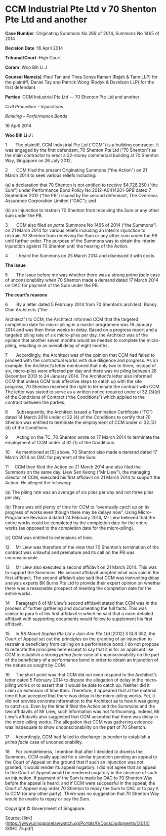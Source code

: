 # CCM Industrial Pte Ltd v 70 Shenton Pte Ltd and another 



**Case Number** :Originating Summons No 269 of 2014, Summons No 1465 of 2014 

**Decision Date** :16 April 2014 

**Tribunal/Court** :High Court 

**Coram** :Woo Bih Li J 

**Counsel Name(s)** :Paul Tan and Thea Sonya Raman (Rajah & Tann LLP) for the plaintiff; Daniel Tay and Patrick Wong (Rodyk & Davidson LLP) for the first defendant. 

**Parties** :CCM Industrial Pte Ltd — 70 Shenton Pte Ltd and another 

_Civil Procedure_ – _Injunctions_ 

_Banking_ – _Performance Bonds_ 

16 April 2014 

**Woo Bih Li J :** 

1       The plaintiff, CCM Industrial Pte Ltd (“CCM”) is a building contractor. It was engaged by the first defendant, 70 Shenton Pte Ltd (“70 Shenton”) as the main contractor to erect a 32-storey commercial building at 70 Shenton Way, Singapore on 26 July 2012. 

2       CCM filed the present Originating Summons (“the Action”) on 21 March 2014 to seek various reliefs including: 

 (a) a declaration that 70 Shenton is not entitled to receive $4,728,250 (“the Sum”) under Performance Bond Policy No 2012-A0414201-GPB dated 7 September 2012 (“the PB”) issued by the second defendant, The Overseas Assurance Corporation Limited (“OAC”); and 

 (b) an injunction to restrain 70 Shenton from receiving the Sum or any other sum under the PB. 

3       CCM also filed _ex parte_ Summons No 1465 of 2014 (“the Summons”) on 21 March 2014 for various reliefs including an interim injunction to restrain 70 Shenton from receiving the Sum or any other sum under the PB until further order. The purpose of the Summons was to obtain the interim injunction against 70 Shenton until the hearing of the Action. 

4       I heard the Summons on 25 March 2014 and dismissed it with costs. 

**The issue** 

5       The issue before me was whether there was a strong _prima facie_ case of unconsionability when 70 Shenton made a demand dated 17 March 2014 on OAC for payment of the Sum under the PB. 

**The court’s reasons** 

6       By a letter dated 5 February 2014 from 70 Shenton’s architect, Ronny Chin Architects (“the 


Architect”) to CCM, the Architect informed CCM that the targeted completion date for micro-piling in a master programme was 16 January 2014 and was then three weeks in delay. Based on a progress report and a targeted piling rate of six micro-piles per day, the Architect was of the opinion that another seven months would be needed to complete the micro-piling, resulting in an overall delay of eight months. 

7       Accordingly, the Architect was of the opinion that CCM had failed to proceed with the contractual works with due diligence and progress. As an example, the Architect’s letter mentioned that only two to three, instead of six, micro-piles were effected per day and there was no piling between 28 December 2013 to 24 January 2014. The Architect’s letter also informed CCM that unless CCM took effective steps to catch up with the site progress, 70 Shenton reserved the right to terminate the contract with CCM. The letter was stated to serve as a written notice required under cl 32.(3)(d) of the Conditions of Contract (“the Conditions”) which applied to the contract between the parties. 

8       Subsequently, the Architect issued a Termination Certificate (“TC”) dated 14 March 2014 under cl 32.(4) of the Conditions to certify that 70 Shenton was entitled to terminate the employment of CCM under cl 32.(3)(d) of the Conditions. 

9       Acting on the TC, 70 Shenton wrote on 17 March 2014 to terminate the employment of CCM under cl 32.(1) of the Conditions. 

10     As mentioned at [5] above, 70 Shenton also made a demand dated 17 March 2014 on OAC for payment of the Sum. 

11     CCM then filed the Action on 21 March 2014 and also filed the Summons on the same day. Liew Sen Keong (“Mr Liew”), the managing director of CCM, executed his first affidavit on 21 March 2014 to support the Action. He alleged the following: 

 (a) The piling rate was an average of six piles per day and not three piles per day. 

 (b) There was still plenty of time for CCM to “eventually catch up on its progress of works even though there may be delays now”. Using Micro-Programme Revision 4 dated 24 February 2014, Mr Liew believed that the entire works could be completed by the completion date for the entire works (as opposed to the completion date for the micro-piling). 

 (c) CCM was entitled to extensions of time. 

12     Mr Liew was therefore of the view that 70 Shenton’s termination of the contract was unlawful and premature and its call on the PB was unconscionable. 

13     Mr Liew also executed a second affidavit on 21 March 2014. This was to support the Summons. His second affidavit adopted what was said in the first affidavit. The second affidavit also said that CCM was instructing delay analysis experts BK Burns Pte Ltd to provide their expert opinion on whether there was a reasonable prospect of meeting the completion date for the entire works. 

14     Paragraph 6 of Mr Liew’s second affidavit stated that CCM was in the process of further gathering and documenting the full facts. This was similar to para 5 of his first affidavit in which he said that a more detailed affidavit with supporting documents would follow to supplement his first affidavit. 


15     In _BS Mount Sophia Pte Ltd v Join-Aim Pte Ltd_ <span class="citation">[2012] 3 SLR 352</span>, the Court of Appeal set out the principles on the granting of an injunction to restrain a beneficiary from calling on a performance bond. I do not propose to reiterate the principles here except to say that it is for an applicant like CCM to establish a strong _prima facie_ case of unconscionability on the part of the beneficiary of a performance bond in order to obtain an injunction of the nature as sought by CCM. 

16     The short point was that CCM did not even respond to the Architect’s letter dated 5 February 2014 to dispute the allegation of delay in the micro-piling works or to assert that it would be able to catch up. Neither did it claim an extension of time then. Therefore, it appeared that at the material time it had accepted that there was delay in the micro-piling works. Yet, it did not provide concrete information to the Architect as to how it was going to catch up. Even by the time it filed the Action and the Summons and the two affidavits of Mr Liew, such information was not forthcoming. Indeed, Mr Liew’s affidavits also suggested that CCM accepted that there was delay in the micro-piling works. The allegation that CCM was gathering evidence was inadequate to show unconscionability on the part of 70 Shenton. 

17     Accordingly, CCM had failed to discharge its burden to establish a _prima facie_ case of unconscionability. 

18     For completeness, I mention that after I decided to dismiss the Summons, CCM orally applied for a similar injunction pending an appeal to the Court of Appeal on the ground that if such an injunction was not granted, it would render its appeal nugatory. I did not agree that an appeal to the Court of Appeal would be rendered nugatory in the absence of such an injunction. If payment of the Sum is made by OAC to 70 Shenton Way before the appeal is heard, and if CCM were successful in the appeal, the Court of Appeal may order 70 Shenton to repay the Sum to OAC or to pay it to CCM (or any other party). There was no suggestion that 70 Shenton Way would be unable to repay or pay the Sum. 

 Copyright © Government of Singapore. 


Source: [link](https://www.singaporelawwatch.sg/Portals/0/Docs/Judgments/[2014] SGHC 75.pdf)
